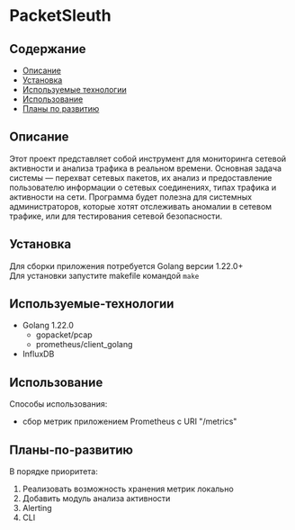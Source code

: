 # PacketSleuth


## Содержание
- [Описание](#Описание)
- [Установка](#Установка)
- [Используемые технологии](#Используемые-технологии)
- [Использование](#Использование)
- [Планы по развитию](#Планы-по-развитию)


## Описание
Этот проект представляет собой инструмент для мониторинга сетевой активности и анализа трафика в реальном времени. Основная задача системы — перехват сетевых пакетов, их анализ и предоставление пользователю информации о сетевых соединениях, типах трафика и активности на сети. Программа будет полезна для системных администраторов, которые хотят отслеживать аномалии в сетевом трафике, или для тестирования сетевой безопасности.

## Установка 
Для сборки приложения потребуется Golang версии 1.22.0+ \
Для установки запустите makefile командой `make`

## Используемые-технологии
 - Golang 1.22.0
    - gopacket/pcap
    - prometheus/client_golang
 - InfluxDB

## Использование
Способы использования:
 - сбор метрик приложением Prometheus c URI "/metrics"


## Планы-по-развитию
В порядке приоритета:
1. Реализовать возможность хранения метрик локально
2. Добавить модуль анализа активности
3. Alerting
4. CLI




